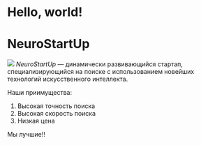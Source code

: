 # Hello, world!
# NeuroStartUp
![](https://netology-code.github.io/git-homeworks/introduction/assets/logo.png)
*NeuroStartUp* — динамически развивающийся стартап, специализирующийся на поиске с использованием новейших технологий искусственного интеллекта.

Наши приимущества:

1. Высокая точность поиска
2. Высокая скорость поиска
3. Низкая цена

Мы лучшие!!

